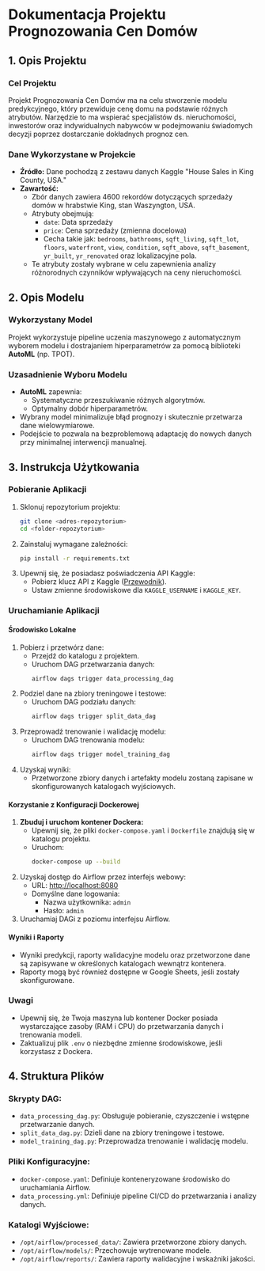 # Dokumentacja Projektu Prognozowania Cen Domów

## 1. Opis Projektu

### Cel Projektu
Projekt Prognozowania Cen Domów ma na celu stworzenie modelu predykcyjnego, który przewiduje cenę domu na podstawie różnych atrybutów. Narzędzie to ma wspierać specjalistów ds. nieruchomości, inwestorów oraz indywidualnych nabywców w podejmowaniu świadomych decyzji poprzez dostarczanie dokładnych prognoz cen.

### Dane Wykorzystane w Projekcie
- **Źródło:** Dane pochodzą z zestawu danych Kaggle "House Sales in King County, USA."
- **Zawartość:**
  - Zbór danych zawiera 4600 rekordów dotyczących sprzedaży domów w hrabstwie King, stan Waszyngton, USA.
  - Atrybuty obejmują:
    - `date`: Data sprzedaży
    - `price`: Cena sprzedaży (zmienna docelowa)
    - Cecha takie jak: `bedrooms`, `bathrooms`, `sqft_living`, `sqft_lot`, `floors`, `waterfront`, `view`, `condition`, `sqft_above`, `sqft_basement`, `yr_built`, `yr_renovated` oraz lokalizacyjne pola.
  - Te atrybuty zostały wybrane w celu zapewnienia analizy różnorodnych czynników wpływających na ceny nieruchomości.

## 2. Opis Modelu

### Wykorzystany Model
Projekt wykorzystuje pipeline uczenia maszynowego z automatycznym wyborem modelu i dostrajaniem hiperparametrów za pomocą biblioteki **AutoML** (np. TPOT).

### Uzasadnienie Wyboru Modelu
- **AutoML** zapewnia:
  - Systematyczne przeszukiwanie różnych algorytmów.
  - Optymalny dobór hiperparametrów.
- Wybrany model minimalizuje błąd prognozy i skutecznie przetwarza dane wielowymiarowe.
- Podejście to pozwala na bezproblemową adaptację do nowych danych przy minimalnej interwencji manualnej.

## 3. Instrukcja Użytkowania

### Pobieranie Aplikacji
1. Sklonuj repozytorium projektu:
   ```bash
   git clone <adres-repozytorium>
   cd <folder-repozytorium>
   ```
2. Zainstaluj wymagane zależności:
   ```bash
   pip install -r requirements.txt
   ```
3. Upewnij się, że posiadasz poświadczenia API Kaggle:
   - Pobierz klucz API z Kaggle ([Przewodnik](https://www.kaggle.com/docs/api)).
   - Ustaw zmienne środowiskowe dla `KAGGLE_USERNAME` i `KAGGLE_KEY`.

### Uruchamianie Aplikacji

#### Środowisko Lokalne
1. Pobierz i przetwórz dane:
   - Przejdź do katalogu z projektem.
   - Uruchom DAG przetwarzania danych:
     ```bash
     airflow dags trigger data_processing_dag
     ```
2. Podziel dane na zbiory treningowe i testowe:
   - Uruchom DAG podziału danych:
     ```bash
     airflow dags trigger split_data_dag
     ```
3. Przeprowadź trenowanie i walidację modelu:
   - Uruchom DAG trenowania modelu:
     ```bash
     airflow dags trigger model_training_dag
     ```
4. Uzyskaj wyniki:
   - Przetworzone zbiory danych i artefakty modelu zostaną zapisane w skonfigurowanych katalogach wyjściowych.

#### Korzystanie z Konfiguracji Dockerowej
1. **Zbuduj i uruchom kontener Dockera:**
   - Upewnij się, że pliki `docker-compose.yaml` i `Dockerfile` znajdują się w katalogu projektu.
   - Uruchom:
     ```bash
     docker-compose up --build
     ```
2. Uzyskaj dostęp do Airflow przez interfejs webowy:
   - URL: [http://localhost:8080](http://localhost:8080)
   - Domyślne dane logowania:
     - Nazwa użytkownika: `admin`
     - Hasło: `admin`
3. Uruchamiaj DAGi z poziomu interfejsu Airflow.

#### Wyniki i Raporty
- Wyniki predykcji, raporty walidacyjne modelu oraz przetworzone dane są zapisywane w określonych katalogach wewnątrz kontenera.
- Raporty mogą być również dostępne w Google Sheets, jeśli zostały skonfigurowane.

### Uwagi
- Upewnij się, że Twoja maszyna lub kontener Docker posiada wystarczające zasoby (RAM i CPU) do przetwarzania danych i trenowania modeli.
- Zaktualizuj plik `.env` o niezbędne zmienne środowiskowe, jeśli korzystasz z Dockera.

## 4. Struktura Plików

### Skrypty DAG:
- `data_processing_dag.py`: Obsługuje pobieranie, czyszczenie i wstępne przetwarzanie danych.
- `split_data_dag.py`: Dzieli dane na zbiory treningowe i testowe.
- `model_training_dag.py`: Przeprowadza trenowanie i walidację modelu.

### Pliki Konfiguracyjne:
- `docker-compose.yaml`: Definiuje konteneryzowane środowisko do uruchamiania Airflow.
- `data_processing.yml`: Definiuje pipeline CI/CD do przetwarzania i analizy danych.

### Katalogi Wyjściowe:
- `/opt/airflow/processed_data/`: Zawiera przetworzone zbiory danych.
- `/opt/airflow/models/`: Przechowuje wytrenowane modele.
- `/opt/airflow/reports/`: Zawiera raporty walidacyjne i wskaźniki jakości.

